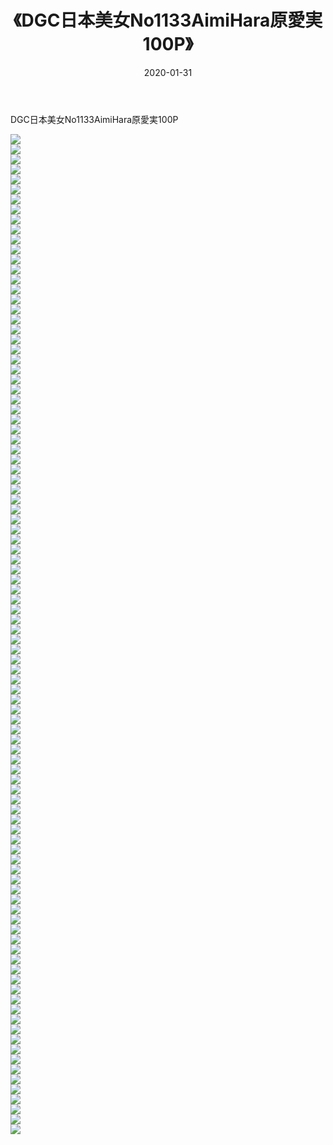 ﻿---
layout: post
title:  《DGC日本美女No1133AimiHara原愛実100P》
date:   2020-01-31
img: http://pic.660000.xyz/1:/性感/2020/DGC日本美女No1133AimiHara原愛実100P/000.jpg
categories: [美女, 清纯, 唯美]
---

DGC日本美女No1133AimiHara原愛実100P

  ![](http://pic.660000.xyz/1:/性感/2020/DGC日本美女No1133AimiHara原愛実100P/001.jpg) <br> ![](http://pic.660000.xyz/1:/性感/2020/DGC日本美女No1133AimiHara原愛実100P/002.jpg) <br> ![](http://pic.660000.xyz/1:/性感/2020/DGC日本美女No1133AimiHara原愛実100P/003.jpg) <br> ![](http://pic.660000.xyz/1:/性感/2020/DGC日本美女No1133AimiHara原愛実100P/004.jpg) <br> ![](http://pic.660000.xyz/1:/性感/2020/DGC日本美女No1133AimiHara原愛実100P/005.jpg) <br> ![](http://pic.660000.xyz/1:/性感/2020/DGC日本美女No1133AimiHara原愛実100P/006.jpg) <br> ![](http://pic.660000.xyz/1:/性感/2020/DGC日本美女No1133AimiHara原愛実100P/007.jpg) <br> ![](http://pic.660000.xyz/1:/性感/2020/DGC日本美女No1133AimiHara原愛実100P/008.jpg) <br> ![](http://pic.660000.xyz/1:/性感/2020/DGC日本美女No1133AimiHara原愛実100P/009.jpg) <br> ![](http://pic.660000.xyz/1:/性感/2020/DGC日本美女No1133AimiHara原愛実100P/010.jpg) <br> ![](http://pic.660000.xyz/1:/性感/2020/DGC日本美女No1133AimiHara原愛実100P/011.jpg) <br> ![](http://pic.660000.xyz/1:/性感/2020/DGC日本美女No1133AimiHara原愛実100P/012.jpg) <br> ![](http://pic.660000.xyz/1:/性感/2020/DGC日本美女No1133AimiHara原愛実100P/013.jpg) <br> ![](http://pic.660000.xyz/1:/性感/2020/DGC日本美女No1133AimiHara原愛実100P/014.jpg) <br> ![](http://pic.660000.xyz/1:/性感/2020/DGC日本美女No1133AimiHara原愛実100P/015.jpg) <br> ![](http://pic.660000.xyz/1:/性感/2020/DGC日本美女No1133AimiHara原愛実100P/016.jpg) <br> ![](http://pic.660000.xyz/1:/性感/2020/DGC日本美女No1133AimiHara原愛実100P/017.jpg) <br> ![](http://pic.660000.xyz/1:/性感/2020/DGC日本美女No1133AimiHara原愛実100P/018.jpg) <br> ![](http://pic.660000.xyz/1:/性感/2020/DGC日本美女No1133AimiHara原愛実100P/019.jpg) <br> ![](http://pic.660000.xyz/1:/性感/2020/DGC日本美女No1133AimiHara原愛実100P/020.jpg) <br> ![](http://pic.660000.xyz/1:/性感/2020/DGC日本美女No1133AimiHara原愛実100P/021.jpg) <br> ![](http://pic.660000.xyz/1:/性感/2020/DGC日本美女No1133AimiHara原愛実100P/022.jpg) <br> ![](http://pic.660000.xyz/1:/性感/2020/DGC日本美女No1133AimiHara原愛実100P/023.jpg) <br> ![](http://pic.660000.xyz/1:/性感/2020/DGC日本美女No1133AimiHara原愛実100P/024.jpg) <br> ![](http://pic.660000.xyz/1:/性感/2020/DGC日本美女No1133AimiHara原愛実100P/025.jpg) <br> ![](http://pic.660000.xyz/1:/性感/2020/DGC日本美女No1133AimiHara原愛実100P/026.jpg) <br> ![](http://pic.660000.xyz/1:/性感/2020/DGC日本美女No1133AimiHara原愛実100P/027.jpg) <br> ![](http://pic.660000.xyz/1:/性感/2020/DGC日本美女No1133AimiHara原愛実100P/028.jpg) <br> ![](http://pic.660000.xyz/1:/性感/2020/DGC日本美女No1133AimiHara原愛実100P/029.jpg) <br> ![](http://pic.660000.xyz/1:/性感/2020/DGC日本美女No1133AimiHara原愛実100P/030.jpg) <br> ![](http://pic.660000.xyz/1:/性感/2020/DGC日本美女No1133AimiHara原愛実100P/031.jpg) <br> ![](http://pic.660000.xyz/1:/性感/2020/DGC日本美女No1133AimiHara原愛実100P/032.jpg) <br> ![](http://pic.660000.xyz/1:/性感/2020/DGC日本美女No1133AimiHara原愛実100P/033.jpg) <br> ![](http://pic.660000.xyz/1:/性感/2020/DGC日本美女No1133AimiHara原愛実100P/034.jpg) <br> ![](http://pic.660000.xyz/1:/性感/2020/DGC日本美女No1133AimiHara原愛実100P/035.jpg) <br> ![](http://pic.660000.xyz/1:/性感/2020/DGC日本美女No1133AimiHara原愛実100P/036.jpg) <br> ![](http://pic.660000.xyz/1:/性感/2020/DGC日本美女No1133AimiHara原愛実100P/037.jpg) <br> ![](http://pic.660000.xyz/1:/性感/2020/DGC日本美女No1133AimiHara原愛実100P/038.jpg) <br> ![](http://pic.660000.xyz/1:/性感/2020/DGC日本美女No1133AimiHara原愛実100P/039.jpg) <br> ![](http://pic.660000.xyz/1:/性感/2020/DGC日本美女No1133AimiHara原愛実100P/040.jpg) <br> ![](http://pic.660000.xyz/1:/性感/2020/DGC日本美女No1133AimiHara原愛実100P/041.jpg) <br> ![](http://pic.660000.xyz/1:/性感/2020/DGC日本美女No1133AimiHara原愛実100P/042.jpg) <br> ![](http://pic.660000.xyz/1:/性感/2020/DGC日本美女No1133AimiHara原愛実100P/043.jpg) <br> ![](http://pic.660000.xyz/1:/性感/2020/DGC日本美女No1133AimiHara原愛実100P/044.jpg) <br> ![](http://pic.660000.xyz/1:/性感/2020/DGC日本美女No1133AimiHara原愛実100P/045.jpg) <br> ![](http://pic.660000.xyz/1:/性感/2020/DGC日本美女No1133AimiHara原愛実100P/046.jpg) <br> ![](http://pic.660000.xyz/1:/性感/2020/DGC日本美女No1133AimiHara原愛実100P/047.jpg) <br> ![](http://pic.660000.xyz/1:/性感/2020/DGC日本美女No1133AimiHara原愛実100P/048.jpg) <br> ![](http://pic.660000.xyz/1:/性感/2020/DGC日本美女No1133AimiHara原愛実100P/049.jpg) <br> ![](http://pic.660000.xyz/1:/性感/2020/DGC日本美女No1133AimiHara原愛実100P/050.jpg) <br> ![](http://pic.660000.xyz/1:/性感/2020/DGC日本美女No1133AimiHara原愛実100P/051.jpg) <br> ![](http://pic.660000.xyz/1:/性感/2020/DGC日本美女No1133AimiHara原愛実100P/052.jpg) <br> ![](http://pic.660000.xyz/1:/性感/2020/DGC日本美女No1133AimiHara原愛実100P/053.jpg) <br> ![](http://pic.660000.xyz/1:/性感/2020/DGC日本美女No1133AimiHara原愛実100P/054.jpg) <br> ![](http://pic.660000.xyz/1:/性感/2020/DGC日本美女No1133AimiHara原愛実100P/055.jpg) <br> ![](http://pic.660000.xyz/1:/性感/2020/DGC日本美女No1133AimiHara原愛実100P/056.jpg) <br> ![](http://pic.660000.xyz/1:/性感/2020/DGC日本美女No1133AimiHara原愛実100P/057.jpg) <br> ![](http://pic.660000.xyz/1:/性感/2020/DGC日本美女No1133AimiHara原愛実100P/058.jpg) <br> ![](http://pic.660000.xyz/1:/性感/2020/DGC日本美女No1133AimiHara原愛実100P/059.jpg) <br> ![](http://pic.660000.xyz/1:/性感/2020/DGC日本美女No1133AimiHara原愛実100P/060.jpg) <br> ![](http://pic.660000.xyz/1:/性感/2020/DGC日本美女No1133AimiHara原愛実100P/061.jpg) <br> ![](http://pic.660000.xyz/1:/性感/2020/DGC日本美女No1133AimiHara原愛実100P/062.jpg) <br> ![](http://pic.660000.xyz/1:/性感/2020/DGC日本美女No1133AimiHara原愛実100P/063.jpg) <br> ![](http://pic.660000.xyz/1:/性感/2020/DGC日本美女No1133AimiHara原愛実100P/064.jpg) <br> ![](http://pic.660000.xyz/1:/性感/2020/DGC日本美女No1133AimiHara原愛実100P/065.jpg) <br> ![](http://pic.660000.xyz/1:/性感/2020/DGC日本美女No1133AimiHara原愛実100P/066.jpg) <br> ![](http://pic.660000.xyz/1:/性感/2020/DGC日本美女No1133AimiHara原愛実100P/067.jpg) <br> ![](http://pic.660000.xyz/1:/性感/2020/DGC日本美女No1133AimiHara原愛実100P/068.jpg) <br> ![](http://pic.660000.xyz/1:/性感/2020/DGC日本美女No1133AimiHara原愛実100P/069.jpg) <br> ![](http://pic.660000.xyz/1:/性感/2020/DGC日本美女No1133AimiHara原愛実100P/070.jpg) <br> ![](http://pic.660000.xyz/1:/性感/2020/DGC日本美女No1133AimiHara原愛実100P/071.jpg) <br> ![](http://pic.660000.xyz/1:/性感/2020/DGC日本美女No1133AimiHara原愛実100P/072.jpg) <br> ![](http://pic.660000.xyz/1:/性感/2020/DGC日本美女No1133AimiHara原愛実100P/073.jpg) <br> ![](http://pic.660000.xyz/1:/性感/2020/DGC日本美女No1133AimiHara原愛実100P/074.jpg) <br> ![](http://pic.660000.xyz/1:/性感/2020/DGC日本美女No1133AimiHara原愛実100P/075.jpg) <br> ![](http://pic.660000.xyz/1:/性感/2020/DGC日本美女No1133AimiHara原愛実100P/076.jpg) <br> ![](http://pic.660000.xyz/1:/性感/2020/DGC日本美女No1133AimiHara原愛実100P/077.jpg) <br> ![](http://pic.660000.xyz/1:/性感/2020/DGC日本美女No1133AimiHara原愛実100P/078.jpg) <br> ![](http://pic.660000.xyz/1:/性感/2020/DGC日本美女No1133AimiHara原愛実100P/079.jpg) <br> ![](http://pic.660000.xyz/1:/性感/2020/DGC日本美女No1133AimiHara原愛実100P/080.jpg) <br> ![](http://pic.660000.xyz/1:/性感/2020/DGC日本美女No1133AimiHara原愛実100P/081.jpg) <br> ![](http://pic.660000.xyz/1:/性感/2020/DGC日本美女No1133AimiHara原愛実100P/082.jpg) <br> ![](http://pic.660000.xyz/1:/性感/2020/DGC日本美女No1133AimiHara原愛実100P/083.jpg) <br> ![](http://pic.660000.xyz/1:/性感/2020/DGC日本美女No1133AimiHara原愛実100P/084.jpg) <br> ![](http://pic.660000.xyz/1:/性感/2020/DGC日本美女No1133AimiHara原愛実100P/085.jpg) <br> ![](http://pic.660000.xyz/1:/性感/2020/DGC日本美女No1133AimiHara原愛実100P/086.jpg) <br> ![](http://pic.660000.xyz/1:/性感/2020/DGC日本美女No1133AimiHara原愛実100P/087.jpg) <br> ![](http://pic.660000.xyz/1:/性感/2020/DGC日本美女No1133AimiHara原愛実100P/088.jpg) <br> ![](http://pic.660000.xyz/1:/性感/2020/DGC日本美女No1133AimiHara原愛実100P/089.jpg) <br> ![](http://pic.660000.xyz/1:/性感/2020/DGC日本美女No1133AimiHara原愛実100P/090.jpg) <br> ![](http://pic.660000.xyz/1:/性感/2020/DGC日本美女No1133AimiHara原愛実100P/091.jpg) <br> ![](http://pic.660000.xyz/1:/性感/2020/DGC日本美女No1133AimiHara原愛実100P/092.jpg) <br> ![](http://pic.660000.xyz/1:/性感/2020/DGC日本美女No1133AimiHara原愛実100P/093.jpg) <br> ![](http://pic.660000.xyz/1:/性感/2020/DGC日本美女No1133AimiHara原愛実100P/094.jpg) <br> ![](http://pic.660000.xyz/1:/性感/2020/DGC日本美女No1133AimiHara原愛実100P/095.jpg) <br> ![](http://pic.660000.xyz/1:/性感/2020/DGC日本美女No1133AimiHara原愛実100P/096.jpg) <br> ![](http://pic.660000.xyz/1:/性感/2020/DGC日本美女No1133AimiHara原愛実100P/097.jpg) <br> ![](http://pic.660000.xyz/1:/性感/2020/DGC日本美女No1133AimiHara原愛実100P/098.jpg) <br> ![](http://pic.660000.xyz/1:/性感/2020/DGC日本美女No1133AimiHara原愛実100P/099.jpg) <br> ![](http://pic.660000.xyz/1:/性感/2020/DGC日本美女No1133AimiHara原愛実100P/100.jpg) <br>